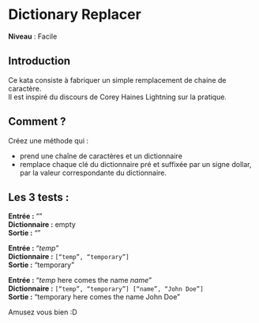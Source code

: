 # Dictionary Replacer

**Niveau** : Facile 

## Introduction

Ce kata consiste à fabriquer un simple remplacement de chaine de caractère.   
Il est inspiré du discours de Corey Haines Lightning sur la pratique.  

## Comment ?

Créez une méthode qui : 
 - prend une chaîne de caractères et un dictionnaire
 - remplace chaque clé du dictionnaire pré et suffixée par un signe dollar, par la valeur correspondante du dictionnaire.

## Les 3 tests :

**Entrée :** “”  
**Dictionnaire :** empty  
**Sortie :** “”

**Entrée :** “$temp$”  
**Dictionnaire :** `[“temp”, “temporary”]`  
**Sortie :** “temporary”  

**Entrée :** “$temp$ here comes the name $name$”  
**Dictionnaire :** `[“temp”, “temporary”] [“name”, “John Doe”]`  
**Sortie :** “temporary here comes the name John Doe”

Amusez vous bien :D